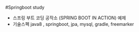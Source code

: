 #Springboot study
* 스프링 부트 코딩 공작소 (SPRING BOOT IN ACTION) 예제
* 기술스펙 java8 , springboot, jpa, mysql, gradle, freemarker